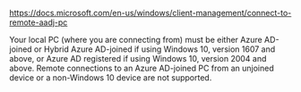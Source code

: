 https://docs.microsoft.com/en-us/windows/client-management/connect-to-remote-aadj-pc

Your local PC (where you are connecting from) must be either Azure AD-joined or Hybrid Azure AD-joined if using Windows 10, version 1607 and above, or Azure AD registered if using Windows 10, version 2004 and above. Remote connections to an Azure AD-joined PC from an unjoined device or a non-Windows 10 device are not supported.
